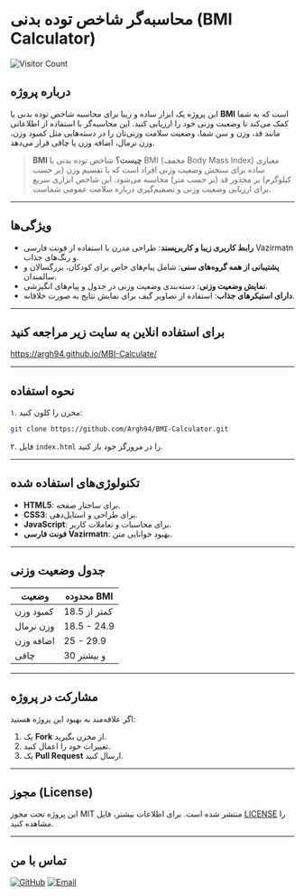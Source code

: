 # محاسبه‌گر شاخص توده بدنی (BMI Calculator)

![Visitor Count](https://komarev.com/ghpvc/?username=Argh94&repo=MBI-Calculate&label=ProfileViews)


## درباره پروژه
این پروژه یک ابزار ساده و زیبا برای محاسبه شاخص توده بدنی یا **BMI** است که به شما کمک می‌کند تا وضعیت وزنی خود را ارزیابی کنید. این محاسبه‌گر با استفاده از اطلاعاتی مانند قد، وزن و سن شما، وضعیت سلامت وزنی‌تان را در دسته‌هایی مثل کمبود وزن، وزن نرمال، اضافه وزن یا چاقی قرار می‌دهد.

> **BMI چیست؟**
> شاخص توده بدنی یا BMI (مخفف Body Mass Index) معیاری ساده برای سنجش وضعیت وزنی افراد است که با تقسیم وزن (بر حسب کیلوگرم) بر مجذور قد (بر حسب متر) محاسبه می‌شود. این شاخص ابزاری سریع برای ارزیابی وضعیت وزنی و تصمیم‌گیری درباره سلامت عمومی شماست.

---

## ویژگی‌ها
- **رابط کاربری زیبا و کاربرپسند**: طراحی مدرن با استفاده از فونت فارسی Vazirmatn و رنگ‌های جذاب.
- **پشتیبانی از همه گروه‌های سنی**: شامل پیام‌های خاص برای کودکان، بزرگسالان و سالمندان.
- **نمایش وضعیت وزنی**: دسته‌بندی وضعیت وزنی در جدول و پیام‌های انگیزشی.
- **دارای استیکرهای جذاب**: استفاده از تصاویر گیف برای نمایش نتایج به صورت خلاقانه.

---

## برای استفاده انلاین به سایت زیر مراجعه کنید 
https://argh94.github.io/MBI-Calculate/

---

## نحوه استفاده
۱. مخزن را کلون کنید:
   ```bash
   git clone https://github.com/Argh94/BMI-Calculator.git
   ```
۲. فایل `index.html` را در مرورگر خود باز کنید.

---

## تکنولوژی‌های استفاده شده
- **HTML5**: برای ساختار صفحه.
- **CSS3**: برای طراحی و استایل‌دهی.
- **JavaScript**: برای محاسبات و تعاملات کاربر.
- **فونت فارسی Vazirmatn**: بهبود خوانایی متن.

---

## جدول وضعیت وزنی
| **وضعیت**       | **محدوده BMI** |
|------------------|----------------|
| کمبود وزن        | کمتر از 18.5   |
| وزن نرمال        | 18.5 - 24.9    |
| اضافه وزن        | 25 - 29.9      |
| چاقی             | 30 و بیشتر     |

---

## مشارکت در پروژه
اگر علاقه‌مند به بهبود این پروژه هستید:
1. یک **Fork** از مخزن بگیرید.
2. تغییرات خود را اعمال کنید.
3. یک **Pull Request** ارسال کنید.

---

## مجوز (License)
این پروژه تحت مجوز MIT منتشر شده است. برای اطلاعات بیشتر، فایل [LICENSE](LICENSE) را مشاهده کنید.

---

## تماس با من
[![GitHub](https://img.shields.io/badge/GitHub-Argh94-blue?logo=github)](https://github.com/Argh94)
[![Email](https://img.shields.io/badge/Email-Contact-orange?logo=gmail)](mailto:your-Argh7394@gmail.com)


